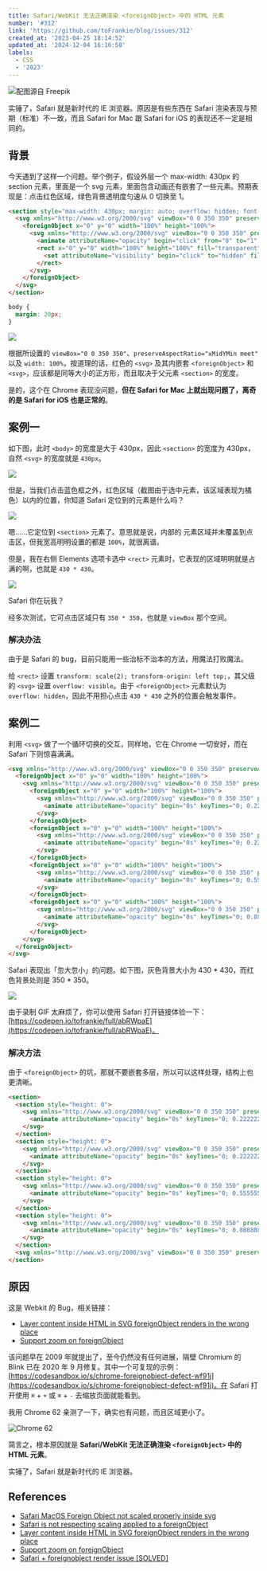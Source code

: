 ```yaml
---
title: Safari/WebKit 无法正确渲染 <foreignObject> 中的 HTML 元素
number: '#312'
link: 'https://github.com/toFrankie/blog/issues/312'
created_at: '2023-04-25 18:14:52'
updated_at: '2024-12-04 16:16:58'
labels:
  - CSS
  - '2023'
---
```


![配图源自 Freepik](https://cdn.jsdelivr.net/gh/toFrankie/blog@main/images/2023/7/1689824521548.jpg)

实锤了，Safari 就是新时代的 IE 浏览器。原因是有些东西在 Safari 渲染表现与预期（标准）不一致，而且 Safari for Mac 跟 Safari for iOS 的表现还不一定是相同的。

## 背景

今天遇到了这样一个问题。举个例子，假设外层一个 max-width: 430px 的 section 元素，里面是一个 svg 元素，里面包含动画还有嵌套了一些元素。预期表现是：点击红色区域，绿色背景透明度匀速从 0 切换至 1。

```html
<section style="max-width: 430px; margin: auto; overflow: hidden; font-size: 0">
  <svg xmlns="http://www.w3.org/2000/svg" viewBox="0 0 350 350" preserveAspectRatio="xMidYMin meet" style="pointer-events: none; width: 100%; background-color: red">
    <foreignObject x="0" y="0" width="100%" height="100%">
      <svg xmlns="http://www.w3.org/2000/svg" viewBox="0 0 350 350" preserveAspectRatio="xMidYMin meet" style="opacity: 0; background-color: green">
        <animate attributeName="opacity" begin="click" from="0" to="1" calcMode="linear" dur="1s" fill="freeze" restart="never" />
        <rect x="0" y="0" width="100%" height="100%" fill="transparent" style="pointer-events: visible">
          <set attributeName="visibility" begin="click" to="hidden" fill="freeze" restart="never" />
        </rect>
      </svg>
    </foreignObject>
  </svg>
</section>
```

```css
body {
  margin: 20px;
}
```

![](https://cdn.jsdelivr.net/gh/toFrankie/blog@main/images/2023/4/1682438823134.png)

根据所设置的 `viewBox="0 0 350 350"`、`preserveAspectRatio="xMidYMin meet"` 以及 `width: 100%`，按道理的话，红色的 `<svg>` 及其内嵌套 `<foreignObject>` 和 `<svg>`，应该都是同等大小的正方形，而且取决于父元素 `<section>` 的宽度。

是的，这个在 Chrome 表现没问题，**但在 Safari for Mac 上就出现问题了，离奇的是 Safari for iOS 也是正常的**。

## 案例一

如下图，此时 `<body>` 的宽度是大于 430px，因此 `<section>` 的宽度为 430px，自然 `<svg>` 的宽度就是 `430px`。

![](https://cdn.jsdelivr.net/gh/toFrankie/blog@main/images/2023/4/1682439643757.png)

但是，当我们点击蓝色框之外，红色区域（截图由于选中元素，该区域表现为橘色）以内的位置，你知道 Safari 定位到的元素是什么吗？

![](https://cdn.jsdelivr.net/gh/toFrankie/blog@main/images/2023/4/1682440118162.png)

嗯......它定位到 `<section>` 元素了。意思就是说，内部的 <rect> 元素区域并未覆盖到点击区，但我宽高明明设置的都是 `100%`，就很离谱。

但是，我在右侧 Elements 选项卡选中 `<rect>` 元素时，它表现的区域明明就是占满的啊，也就是 `430 * 430`。

![](https://cdn.jsdelivr.net/gh/toFrankie/blog@main/images/2023/4/1682440419479.png)

Safari 你在玩我？

经多次测试，它可点击区域只有 `350 * 350`，也就是 `viewBox` 那个空间。

### 解决办法

由于是 Safari 的 bug，目前只能用一些治标不治本的方法，用魔法打败魔法。

给 `<rect>` 设置 `transform: scale(2); transform-origin: left top;`，其父级的 `<svg>` 设置 `overflow: visible`。由于 `<foreignObject>` 元素默认为 `overflow: hidden`，因此不用担心点击 `430 * 430` 之外的位置会触发事件。

## 案例二

利用 `<svg>` 做了一个循环切换的交互，同样地，它在 Chrome 一切安好，而在 Safari 下则惊喜满满。

```html
<svg xmlns="http://www.w3.org/2000/svg" viewBox="0 0 350 350" preserveAspectRatio="xMidYMin meet" style="width: 100%">
  <foreignObject x="0" y="0" width="100%" height="100%">
    <svg xmlns="http://www.w3.org/2000/svg" viewBox="0 0 350 350" preserveAspectRatio="xMidYMin meet" style="width: 100%">
      <foreignObject x="0" y="0" width="100%" height="100%">
        <svg xmlns="http://www.w3.org/2000/svg" viewBox="0 0 350 350" preserveAspectRatio="xMidYMin meet" style="opacity: 1; width: 100%; background-size: cover; background-image: url(https://cdn.jsdelivr.net/gh/toFrankie/blog@main/images/2023/4/1682475354583.png); background-color: red">
          <animate attributeName="opacity" begin="0s" keyTimes="0; 0.22222222; 0.33333333; 1" values="1; 1; 0; 0" calcMode="linear" dur="9s" repeatCount="indefinite" />
        </svg>
      </foreignObject>
      <foreignObject x="0" y="0" width="100%" height="100%">
        <svg xmlns="http://www.w3.org/2000/svg" viewBox="0 0 350 350" preserveAspectRatio="xMidYMin meet" style="opacity: 0; width: 100%; background-repeat: no-repeat; background-size: cover; background-position: top center; background-image: url(https://cdn.jsdelivr.net/gh/toFrankie/blog@main/images/2023/4/1682475369330.png); background-color: green">
          <animate attributeName="opacity" begin="0s" keyTimes="0; 0.22222222; 0.33333333; 0.55555556; 0.66666667; 0.666666670001; 1" values="0; 0; 1; 1; 0; 0; 0" calcMode="linear" dur="9s" repeatCount="indefinite" />
        </svg>
      </foreignObject>
      <foreignObject x="0" y="0" width="100%" height="100%">
        <svg xmlns="http://www.w3.org/2000/svg" viewBox="0 0 350 350" preserveAspectRatio="xMidYMin meet" style="opacity: 0; width: 100%; background-repeat: no-repeat; background-size: cover; background-position: top center; background-image: url(https://cdn.jsdelivr.net/gh/toFrankie/blog@main/images/2023/4/1682475408407.png); background-color: blue">
          <animate attributeName="opacity" begin="0s" keyTimes="0; 0.55555556; 0.66666667; 0.88888889; 0.99999999; 1" values="0; 0; 1; 1; 0; 0" calcMode="linear" dur="9s" repeatCount="indefinite" />
        </svg>
      </foreignObject>
      <foreignObject x="0" y="0" width="100%" height="100%">
        <svg xmlns="http://www.w3.org/2000/svg" viewBox="0 0 350 350" preserveAspectRatio="xMidYMin meet" style="opacity: 0; width: 100%; background-repeat: no-repeat; background-size: cover; background-position: top center; background-image: url(https://cdn.jsdelivr.net/gh/toFrankie/blog/images/1682475354583.png); background-color: red">
          <animate attributeName="opacity" begin="0s" keyTimes="0; 0.88888889; 0.99999999; 1" values="0; 0; 1; 0" calcMode="linear" dur="9s" repeatCount="indefinite" />
        </svg>
      </foreignObject>
    </svg>
  </foreignObject>
</svg>
```

Safari 表现出「忽大忽小」的问题。如下图，灰色背景大小为 430 * 430，而红色背景处则是 350 * 350。

![](https://cdn.jsdelivr.net/gh/toFrankie/blog@main/images/2023/4/1682480492277.png)

由于录制 GIF 太麻烦了，你可以使用 Safari 打开链接体验一下：[https://codepen.io/tofrankie/full/abRWpaE](https://codepen.io/tofrankie/full/abRWpaE)。

### 解决方法

由于 `<foreignObject>` 的坑，那就不要嵌套多层，所以可以这样处理，结构上也更清晰。

```html
<section>
  <section style="height: 0">
    <svg xmlns="http://www.w3.org/2000/svg" viewBox="0 0 350 350" preserveAspectRatio="xMidYMin meet" style="opacity: 1; width: 100%; background-size: cover; background-image: url(https://cdn.jsdelivr.net/gh/toFrankie/blog/images/1682475354583.png); background-color: red">
      <animate attributeName="opacity" begin="0s" keyTimes="0; 0.22222222; 0.33333333; 1" values="1; 1; 0; 0" calcMode="linear" dur="9s" repeatCount="indefinite" />
    </svg>
  </section>
  <section style="height: 0">
    <svg xmlns="http://www.w3.org/2000/svg" viewBox="0 0 350 350" preserveAspectRatio="xMidYMin meet" style="opacity: 0; width: 100%; background-repeat: no-repeat; background-size: cover; background-position: top center; background-image: url(https://cdn.jsdelivr.net/gh/toFrankie/blog/images/1682475369330.png); background-color: green">
      <animate attributeName="opacity" begin="0s" keyTimes="0; 0.22222222; 0.33333333; 0.55555556; 0.66666667; 0.666666670001; 1" values="0; 0; 1; 1; 0; 0; 0" calcMode="linear" dur="9s" repeatCount="indefinite" />
    </svg>
  </section>
  <section style="height: 0">
    <svg xmlns="http://www.w3.org/2000/svg" viewBox="0 0 350 350" preserveAspectRatio="xMidYMin meet" style="opacity: 0; width: 100%; background-repeat: no-repeat; background-size: cover; background-position: top center; background-image: url(https://cdn.jsdelivr.net/gh/toFrankie/blog/images/1682475408407.png); background-color: blue">
      <animate attributeName="opacity" begin="0s" keyTimes="0; 0.55555556; 0.66666667; 0.88888889; 0.99999999; 1" values="0; 0; 1; 1; 0; 0" calcMode="linear" dur="9s" repeatCount="indefinite" />
    </svg>
  </section>
  <section style="height: 0">
    <svg xmlns="http://www.w3.org/2000/svg" viewBox="0 0 350 350" preserveAspectRatio="xMidYMin meet" style="opacity: 0; width: 100%; background-repeat: no-repeat; background-size: cover; background-position: top center; background-image: url(https://cdn.jsdelivr.net/gh/toFrankie/blog/images/1682475354583.png); background-color: red">
      <animate attributeName="opacity" begin="0s" keyTimes="0; 0.88888889; 0.99999999; 1" values="0; 0; 1; 0" calcMode="linear" dur="9s" repeatCount="indefinite" />
    </svg>
  </section>
  <svg xmlns="http://www.w3.org/2000/svg" viewBox="0 0 350 350" preserveAspectRatio="xMidYMin meet" style="width: 100%"></svg>
</section>
```

## 原因

这是 Webkit 的 Bug，相关链接：

- [Layer content inside HTML in SVG foreignObject renders in the wrong place](https://bugs.webkit.org/show_bug.cgi?id=23113)
- [Support zoom on foreignObject](https://bugs.chromium.org/p/chromium/issues/detail?id=976224)

该问题早在 2009 年就提出了，至今仍然没有任何进展，隔壁 Chromium 的 Blink 已在 2020 年 9 月修复。其中一个可复现的示例：[https://codesandbox.io/s/chrome-foreignobject-defect-wf91j](https://codesandbox.io/s/chrome-foreignobject-defect-wf91j)。在 Safari 打开使用 `⌘` + `+` 或 `⌘` + `-` 去缩放页面就能看到。

我用 Chrome 62 亲测了一下，确实也有问题，而且区域更小了。

![Chrome 62](https://cdn.jsdelivr.net/gh/toFrankie/blog@main/images/2023/4/1682491902277.png)

简言之，根本原因就是 **Safari/WebKit 无法正确渲染 `<foreignObject>` 中的 HTML 元素**。

实锤了，Safari 就是新时代的 IE 浏览器。

## References

- [Safari MacOS Foreign Object not scaled properly inside svg](https://stackoverflow.com/questions/63690664/safari-macos-foreign-object-not-scaled-properly-inside-svg)
- [Safari is not respecting scaling applied to a foreignObject](https://stackoverflow.com/questions/54221528/safari-is-not-respecting-scaling-applied-to-a-foreignobject)
- [Layer content inside HTML in SVG foreignObject renders in the wrong place](https://bugs.webkit.org/show_bug.cgi?id=23113)
- [Support zoom on foreignObject](https://bugs.chromium.org/p/chromium/issues/detail?id=976224)
- [Safari + foreignobject render issue [SOLVED]](https://github.com/bkrem/react-d3-tree/issues/284)
